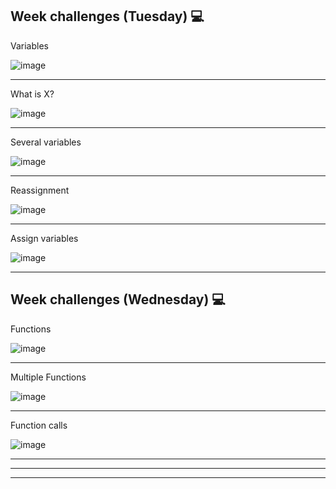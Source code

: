  ## Week challenges (Tuesday) 💻
Variables

![image](https://user-images.githubusercontent.com/116528251/210895861-893aab92-b2a2-4c35-aa11-9fc8af99ce7a.png)
_____________________________________________________________________________________________________
What is X?

![image](https://user-images.githubusercontent.com/116528251/210896271-3cfc7a48-9fb9-485c-972b-0c85d5c22cbd.png)

_____________________________________________________________________________________________________
Several variables

![image](https://user-images.githubusercontent.com/116528251/210896458-33f03578-ed2f-4435-9c2d-54e4a59206ba.png)

_____________________________________________________________________________________________________
Reassignment

![image](https://user-images.githubusercontent.com/116528251/210896675-90cef45a-eba9-478b-b83b-85dc8d0c802d.png)

_____________________________________________________________________________________________________
Assign variables

![image](https://user-images.githubusercontent.com/116528251/210896860-e963a795-fb48-40be-b8d4-271593ab5d5b.png)

_____________________________________________________________________________________________________
 ## Week challenges (Wednesday) 💻
Functions

![image](https://user-images.githubusercontent.com/116528251/210897839-9a9da1ed-5c37-40e1-be9f-7f84bb138341.png)

_____________________________________________________________________________________________________
Multiple Functions

![image](https://user-images.githubusercontent.com/116528251/210898210-aaf6b840-1b5d-4521-9999-d0ccd26d4f12.png)

_____________________________________________________________________________________________________
Function calls

![image](https://user-images.githubusercontent.com/116528251/210898658-4fe494e2-96c6-4af1-a682-2d049f9561de.png)
_____________________________________________________________________________________________________

_____________________________________________________________________________________________________

_____________________________________________________________________________________________________

